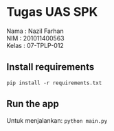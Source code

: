# Tugas UAS SPK
Nama : Nazil Farhan <br>
NIM : 201011400563 <br>
Kelas : 07-TPLP-012 <br>

## Install requirements
```pip install -r requirements.txt```

## Run the app
Untuk menjalankan:
```python main.py```
